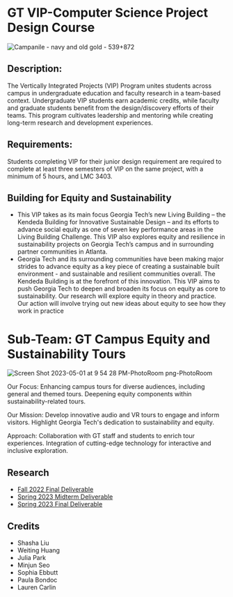 # GT VIP-Computer Science Project Design Course 
![Campanile - navy and old gold - 539+872](https://github.com/tle9/GT-VIP/assets/148303927/e7a4c84b-ff99-4b34-9337-e4000ae66020)

## Description: 
The Vertically Integrated Projects (VIP) Program unites students across campus in undergraduate education and faculty research in a team-based context. Undergraduate VIP students earn academic credits, while faculty and graduate students benefit from the design/discovery efforts of their teams. This program cultivates leadership and mentoring while creating long-term research and development experiences.
## Requirements:
Students completing VIP for their junior design requirement are required to complete at least three semesters of VIP on the same project, with a minimum of 5 hours, and LMC 3403.
## Building for Equity and Sustainability
- This VIP takes as its main focus Georgia Tech’s new Living Building – the Kendeda Building for Innovative Sustainable Design – and its efforts to advance social equity as one of seven key performance areas in the Living Building Challenge. This VIP also explores equity and resilience in sustainability projects on Georgia Tech’s campus and in surrounding partner communities in Atlanta.
- Georgia Tech and its surrounding communities have been making major strides to advance equity as a key piece of creating a sustainable built environment - and sustainable and resilient communities overall. The Kendeda Building is at the forefront of this innovation. This VIP aims to push Georgia Tech to deepen and broaden its focus on equity as core to sustainability. Our research will explore equity in theory and practice. Our action will involve trying out new ideas about equity to see how they work in practice
# Sub-Team: GT Campus Equity and Sustainability Tours

![Screen Shot 2023-05-01 at 9 54 28 PM-PhotoRoom png-PhotoRoom](https://github.com/tle9/GT-VIP/assets/148303927/4c9ceaa4-571d-40b9-8718-9861d3ac3638)

Our Focus:
Enhancing campus tours for diverse audiences, including general and themed tours.
Deepening equity components within sustainability-related tours.

Our Mission:
Develop innovative audio and VR tours to engage and inform visitors.
Highlight Georgia Tech's dedication to sustainability and equity.

Approach:
Collaboration with GT staff and students to enrich tour experiences.
Integration of cutting-edge technology for interactive and inclusive exploration.
## Research
- [Fall 2022 Final Deliverable](https://docs.google.com/document/d/1JHWTZzUxcV_OfkYUSawsqg2CLbdSG01_YrJfaZSI868/edit?usp=sharing)
- [Spring 2023 Midterm Deliverable](https://docs.google.com/document/d/1DxD9AbiE3EUeRTAvtebZ0rpCiITXtD6d6x9-dI5smhg/edit?usp=share_link)
- [Spring 2023 Final Deliverable](https://docs.google.com/document/d/1JK7no5oI_tI0m0HCePIygifH-qEtB0P6PnjjpVVDSjg/edit?usp=share_link)
## Credits
- Shasha Liu
- Weiting Huang
- Julia Park
- Minjun Seo
- Sophia Ebbutt
- Paula Bondoc
- Lauren Carlin
